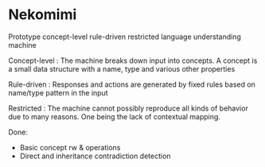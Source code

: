 Nekomimi
========

Prototype concept-level rule-driven restricted language understanding machine

Concept-level : The machine breaks down input into concepts. A concept is a small data structure with a name, type and various other properties

Rule-driven : Responses and actions are generated by fixed rules based on name/type pattern in the input

Restricted : The machine cannot possibly reproduce all kinds of behavior due to many reasons. One being the lack of contextual mapping.

Done:
- Basic concept rw & operations
- Direct and inheritance contradiction detection
